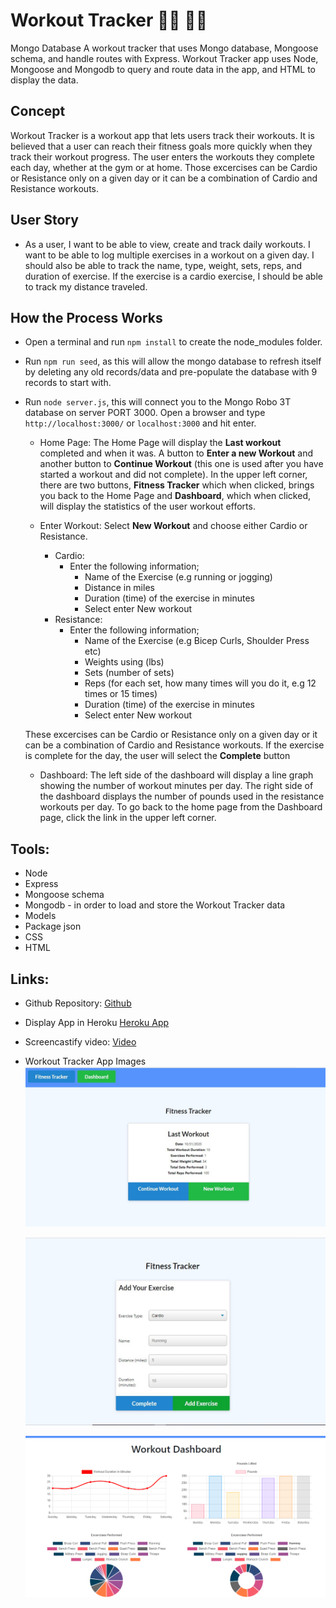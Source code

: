 # Workout Tracker  :running_woman: :weight_lifting_woman:

Mongo Database
A workout tracker that uses Mongo database, Mongoose schema, and handle routes with Express.  Workout Tracker app uses Node, Mongoose and Mongodb to query and route data in the app, and HTML to display the data.

## Concept
Workout Tracker is a workout app that lets users track their workouts.  It is believed that a user can reach their fitness goals more quickly when they track their workout progress.   The user enters the workouts they complete each day, whether at the gym or at home.  Those excercises can be Cardio or Resistance only on a given day or it can be a combination of Cardio and Resistance workouts.

## User Story
* As a user, I want to be able to view, create and
  track daily workouts. I want to be able to log multiple exercises in a workout on a given day. I should also be able to track the name, type, weight, sets, reps, and duration of exercise. If the exercise is a cardio exercise, I should be able to track my distance traveled.

## How the Process Works
* Open a terminal and run `npm install` to create
  the node_modules folder.
* Run `npm run seed`, as this will allow the mongo
  database to refresh itself by deleting any old records/data and pre-populate the database with 9 records to start with.  
* Run `node server.js`, this will connect you to
  the Mongo Robo 3T database on server PORT 3000.  Open a browser and type `http://localhost:3000/` or `localhost:3000` and hit enter.  
  * Home Page: 
    The Home Page will display the **Last workout** completed and when it was. A button to **Enter a new Workout** and another button to **Continue Workout** (this one is used after you have started a workout and did not complete).  In the upper left corner, there are two buttons, **Fitness Tracker** which when clicked, brings you back to the Home Page and **Dashboard**, which when clicked, will display the statistics of the user workout efforts.

  * Enter Workout:
    Select **New Workout** and choose either Cardio or Resistance.   
      * Cardio: 
        * Enter the following information; 
          * Name of the Exercise (e.g running or jogging) 
          * Distance in miles  
          * Duration (time) of the exercise in minutes
          * Select enter New workout
      * Resistance:
        * Enter the following information;
          * Name of the Exercise (e.g Bicep Curls, Shoulder Press etc)
          * Weights using (lbs)
          * Sets (number of sets)
          * Reps (for each set, how many times will you do it, e.g 12 times or 15 times)
          * Duration (time) of the exercise in minutes
          * Select enter New workout

  These excercises can be Cardio or Resistance only on a given day or it can be a combination of Cardio and Resistance workouts. If the exercise is complete for the day, the user will select the **Complete** button
    
  * Dashboard:
    The left side of the dashboard will display a line graph showing the number of workout minutes per day.  The
    right side of the dashboard displays the number of pounds used in the resistance workouts per day.  To go back to the home page from the Dashboard page, click the link in the upper left corner.     

## Tools:
 * Node
 * Express
 * Mongoose schema
 * Mongodb - in order to load and store the
   Workout Tracker data 
 * Models        
 * Package json 
 * CSS
 * HTML 
 
## Links:
  * Github Repository: 
    [Github](https://github.com/whintzen/WorkoutTracker)
  
  * Display App in Heroku
    [Heroku App](https://infinite-forest-28500.herokuapp.com/)

  * Screencastify video: 
    [Video](https://drive.google.com/file/d/1RWtuk18CH5-SxUaRS9qCbb2eEGsJiuE9/view?usp=sharing)

  * Workout Tracker App Images
     ![Image of The Hamburger App](https://github.com/whintzen/WorkoutTracker/blob/master/images/Workout_Tracker_Homepage.jpg)

     ![Image of The Hamburger App](https://github.com/whintzen/WorkoutTracker/blob/master/images/Workout_Tracker_Entryform.jpg)

     ![Image of The Hamburger App](https://github.com/whintzen/WorkoutTracker/blob/master/images/Workout_Tracker_Dashboard.png)
  
